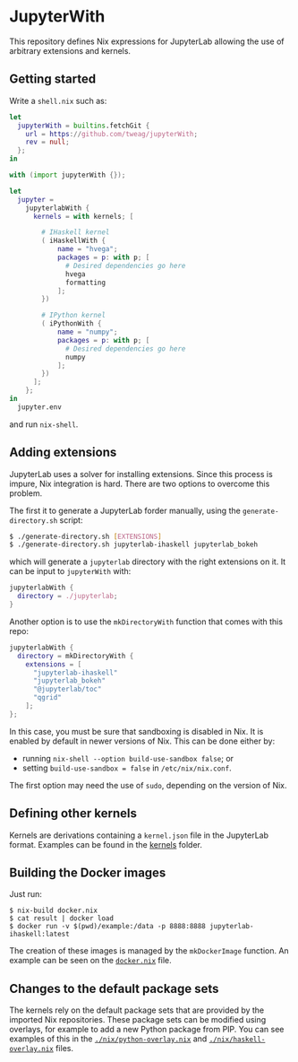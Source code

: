 # JupyterWith

This repository defines Nix expressions for JupyterLab allowing the use of
arbitrary extensions and kernels.

## Getting started

Write a `shell.nix` such as:

``` nix
let
  jupyterWith = builtins.fetchGit {
    url = https://github.com/tweag/jupyterWith;
    rev = null;
  };
in

with (import jupyterWith {});

let
  jupyter =
    jupyterlabWith {
      kernels = with kernels; [

        # IHaskell kernel
        ( iHaskellWith {
            name = "hvega";
            packages = p: with p; [
              # Desired dependencies go here
              hvega
              formatting
            ];
        })

        # IPython kernel
        ( iPythonWith {
            name = "numpy";
            packages = p: with p; [
              # Desired dependencies go here
              numpy
            ];
        })
      ];
    };
in
  jupyter.env
```

and run `nix-shell`.

## Adding extensions

JupyterLab uses a solver for installing extensions. Since this process is
impure, Nix integration is hard. There are two options to overcome this
problem.

The first it to generate a JupyterLab forder manually, using the
`generate-directory.sh` script:

``` bash
$ ./generate-directory.sh [EXTENSIONS]
$ ./generate-directory.sh jupyterlab-ihaskell jupyterlab_bokeh
```

which will generate a `jupyterlab` directory with the right extensions on it.
It can be input to `jupyterWith` with:

``` nix
jupyterlabWith {
  directory = ./jupyterlab;
}

```

Another option is to use the `mkDirectoryWith` function that comes with this
repo:


``` nix
jupyterlabWith {
  directory = mkDirectoryWith {
    extensions = [
      "jupyterlab-ihaskell"
      "jupyterlab_bokeh"
      "@jupyterlab/toc"
      "qgrid"
    ];
};
```

In this case, you must be sure that sandboxing is disabled in Nix.  It is
enabled by default in newer versions of Nix.  This can be done either by:

- running `nix-shell --option build-use-sandbox false`; or
- setting `build-use-sandbox = false` in `/etc/nix/nix.conf`.

The first option may need the use of `sudo`, depending on the version of Nix.

## Defining other kernels

Kernels are derivations containing a `kernel.json` file in the JupyterLab
format. Examples can be found in the [kernels](kernels) folder.

## Building the Docker images

Just run:

```
$ nix-build docker.nix
$ cat result | docker load
$ docker run -v $(pwd)/example:/data -p 8888:8888 jupyterlab-ihaskell:latest
```

The creation of these images is managed by the `mkDockerImage` function. An
example can be seen on the [`docker.nix`](docker.nix) file.

## Changes to the default package sets

The kernels rely on the default package sets that are provided by the imported
Nix repositories. These package sets can be modified using overlays, for
example to add a new Python package from PIP. You can see examples of this
in the [`./nix/python-overlay.nix`](nix/python-overlay.nix) and
[`./nix/haskell-overlay.nix`](nix/haskell-overlay.nix) files.
